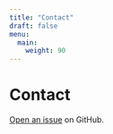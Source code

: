 ```yaml
---
title: "Contact"
draft: false
menu:
  main:
    weight: 90
---
```


# Contact

[Open an issue](https://github.com/cherilynnchow/hugo-mock-landing-page-autodeployed/issues/new) on GitHub.
